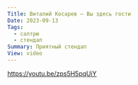 ```yaml
---
Title: Виталий Косарев — Вы здесь гости
Date: 2023-09-13
Tags:
  - саптрю
  - стендап
Summary: Приятный стендап
View: video
---
```


https://youtu.be/zps5H5pqUiY
